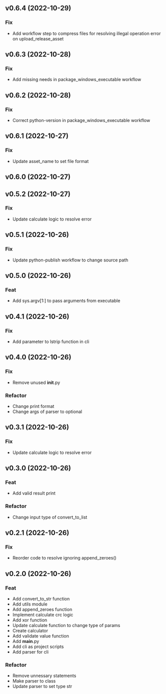 ## v0.6.4 (2022-10-29)

### Fix

- Add workflow step to compress files for resolving illegal operation error on upload_release_asset

## v0.6.3 (2022-10-28)

### Fix

- Add missing needs in package_windows_executable workflow

## v0.6.2 (2022-10-28)

### Fix

- Correct python-version in package_windows_executable workflow

## v0.6.1 (2022-10-27)

### Fix

- Update asset_name to set file format

## v0.6.0 (2022-10-27)

## v0.5.2 (2022-10-27)

### Fix

- Update calculate logic to resolve error

## v0.5.1 (2022-10-26)

### Fix

- Update python-publish workflow to change source path

## v0.5.0 (2022-10-26)

### Feat

- Add sys.argv[1:] to pass arguments from executable

## v0.4.1 (2022-10-26)

### Fix

- Add parameter to lstrip function in cli

## v0.4.0 (2022-10-26)

### Fix

- Remove unused __init__.py

### Refactor

- Change print format
- Change args of parser to optional

## v0.3.1 (2022-10-26)

### Fix

- Update calculate logic to resolve error

## v0.3.0 (2022-10-26)

### Feat

- Add valid result print

### Refactor

- Change input type of convert_to_list

## v0.2.1 (2022-10-26)

### Fix

- Reorder code to resolve ignoring append_zeroes()

## v0.2.0 (2022-10-26)

### Feat

- Add convert_to_str function
- Add utils module
- Add append_zeroes function
- Implement calculate crc logic
- Add xor function
- Update calculate function to change type of params
- Create calculator
- Add validate value function
- Add __main__.py
- Add cli as project scripts
- Add parser for cli

### Refactor

- Remove unnessary statements
- Make parser to class
- Update parser to set type str
